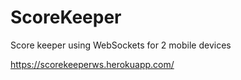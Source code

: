 # ScoreKeeper
Score keeper using WebSockets for 2 mobile devices

https://scorekeeperws.herokuapp.com/
